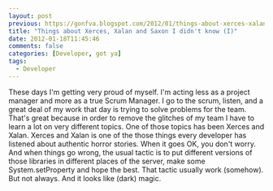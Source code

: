 ```yaml
---
layout: post
previous: https://gonfva.blogspot.com/2012/01/things-about-xerces-xalan-and-saxon-i.html
title: "Things about Xerces, Xalan and Saxon I didn't know (I)"
date: 2012-01-18T11:45:46
comments: false
categories: [Developer, got ya]
tags:
  - Developer
---
```


These days I'm getting very proud of myself. I'm acting less as a project manager and more as a true Scrum Manager. I go to the scrum, listen, and a great deal of my work that day is trying to solve problems for the team. That's great because in order to remove the glitches of my team I have to learn a lot on very different topics.
One of those topics has been Xerces and Xalan.
Xerces and Xalan is one of the those things every developer has listened about authentic horror stories. When it goes OK, you don't worry. And when things go wrong, the usual tactic is to put different versions of those libraries in different places of the server, make some System.setProperty and hope the best.
That tactic usually work (somehow). But not always. And it looks like (dark) magic.
